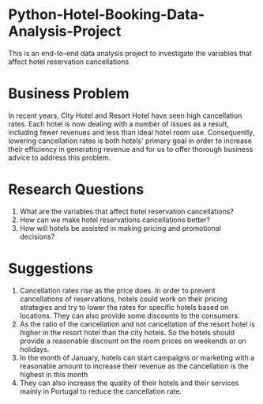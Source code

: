 # Python-Hotel-Booking-Data-Analysis-Project
This is an end-to-end data analysis project to investigate the variables that affect hotel reservation cancellations

# Business Problem
In recent years, City Hotel and Resort Hotel have seen high cancellation rates. Each hotel is now dealing with a number of issues as a result, including fewer revenues and less than ideal hotel room use. Consequently, lowering cancellation rates is both hotels' primary goal in order to increase their efficiency in generating revenue and for us to offer thorough business advice to address this problem.

# Research Questions
1. What are the variables that affect hotel reservation cancellations?
2. How can we make hotel reservations cancellations better?
3. How will hotels be assisted in making pricing and promotional decisions?

# Suggestions
1. Cancellation rates rise as the price does. In order to prevent cancellations of reservations, hotels could work on their pricing strategies and try to lower the rates for specific hotels based on locations. They can also provide some discounts to the consumers.
2. As the ratio of the cancellation and not cancellation of the resort hotel is higher in the resort hotel than the city hotels. So the hotels should provide a reasonable discount on the room prices on weekends or on holidays.
3. In the month of January, hotels can start campaigns or marketing with a reasonable amount to increase their revenue as the cancellation is the highest in this month
4. They can also increase the quality of their hotels and their services mainly in Portugal to reduce the cancellation rate.
​
